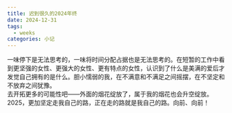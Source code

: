 ```yaml
---
title: 迟到很久的2024年终
date: 2024-12-31
tags:
  - weeks
categories: 小记
---
```

一味停下是无法思考的，一味将时间分配占据也是无法思考的。在短暂的工作中看到更坚强的女性、更强大的女性、更有特点的女性，认识到了什么是美满的爱后才发觉自己拥有的是什么。胆小懦弱的我，在不满意和不满足之间摇摆，在不坚定和不放弃之间犹豫。
<br>
去开拓更多的可能性吧——外面的烟花绽放了，属于我的烟花也会升空绽放。2025，更加坚定走我自己的路，正在走的路就是我自己的路。向前、向前！